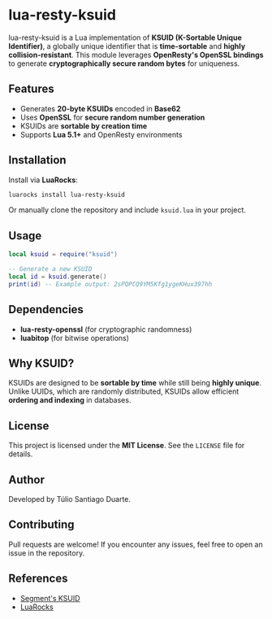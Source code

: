 # lua-resty-ksuid

lua-resty-ksuid is a Lua implementation of **KSUID (K-Sortable Unique Identifier)**, a globally unique identifier that is **time-sortable** and **highly collision-resistant**. This module leverages **OpenResty's OpenSSL bindings** to generate **cryptographically secure random bytes** for uniqueness.

## Features
- Generates **20-byte KSUIDs** encoded in **Base62**
- Uses **OpenSSL** for **secure random number generation**
- KSUIDs are **sortable by creation time**
- Supports **Lua 5.1+** and OpenResty environments

## Installation
Install via **LuaRocks**:
```sh
luarocks install lua-resty-ksuid
```

Or manually clone the repository and include `ksuid.lua` in your project.

## Usage
```lua
local ksuid = require("ksuid")

-- Generate a new KSUID
local id = ksuid.generate()
print(id) -- Example output: 2sPQPCQ9YM5Kfg1ygeKHux397hh
```

## Dependencies
- **lua-resty-openssl** (for cryptographic randomness)
- **luabitop** (for bitwise operations)

## Why KSUID?
KSUIDs are designed to be **sortable by time** while still being **highly unique**. Unlike UUIDs, which are randomly distributed, KSUIDs allow efficient **ordering and indexing** in databases.

## License
This project is licensed under the **MIT License**. See the `LICENSE` file for details.

## Author
Developed by Túlio Santiago Duarte.

## Contributing
Pull requests are welcome! If you encounter any issues, feel free to open an issue in the repository.

## References
- [Segment's KSUID](https://github.com/segmentio/ksuid)
- [LuaRocks](https://luarocks.org)